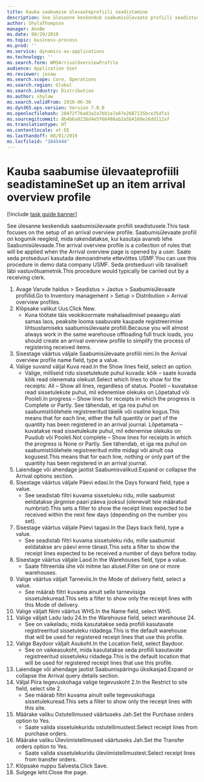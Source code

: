 ```yaml
---
title: Kauba saabumise ülevaateprofiili seadistamine
description: See ülesanne keskendub saabumisülevaate profiili seadistusele.
author: ShylaThompson
manager: AnnBe
ms.date: 08/29/2018
ms.topic: business-process
ms.prod: ''
ms.service: dynamics-ax-applications
ms.technology: ''
ms.search.form: WMSArrivalOverviewProfile
audience: Application User
ms.reviewer: josaw
ms.search.scope: Core, Operations
ms.search.region: Global
ms.search.industry: Distribution
ms.author: shylaw
ms.search.validFrom: 2016-06-30
ms.dyn365.ops.version: Version 7.0.0
ms.openlocfilehash: 20472f76a03a2a7bb1a7a87e2687135bce35dfa1
ms.sourcegitcommit: 8b4b6a9226d4e5f66498ab2a5b4160e26dd112af
ms.translationtype: HT
ms.contentlocale: et-EE
ms.lasthandoff: 08/01/2019
ms.locfileid: "1845444"
---
```

# <a name="set-up-an-item-arrival-overview-profile"></a><span data-ttu-id="02a7e-103">Kauba saabumise ülevaateprofiili seadistamine</span><span class="sxs-lookup"><span data-stu-id="02a7e-103">Set up an item arrival overview profile</span></span>

[!include [task guide banner](../../includes/task-guide-banner.md)]

<span data-ttu-id="02a7e-104">See ülesanne keskendub saabumisülevaate profiili seadistusele.</span><span class="sxs-lookup"><span data-stu-id="02a7e-104">This task focuses on the setup of an arrival overview profile.</span></span> <span data-ttu-id="02a7e-105">Saabumisülevaate profiil on kogumik reegleid, mida rakendatakse, kui kasutaja avaneb lehe Saabumisülevaade.</span><span class="sxs-lookup"><span data-stu-id="02a7e-105">The arrival overview profile is a collection of rules that will be applied when the Arrival overview page is opened by a user.</span></span> <span data-ttu-id="02a7e-106">Saate seda protseduuri kasutada demoandmete ettevõttes USMF.</span><span class="sxs-lookup"><span data-stu-id="02a7e-106">You can use this procedure in demo data company USMF.</span></span> <span data-ttu-id="02a7e-107">Seda protseduuri viib tavaliselt läbi vastuvõtuametnik.</span><span class="sxs-lookup"><span data-stu-id="02a7e-107">This procedure would typically be carried out by a receiving clerk.</span></span>





1. <span data-ttu-id="02a7e-108">Avage Varude haldus > Seadistus > Jaotus > Saabumisülevaate profiilid.</span><span class="sxs-lookup"><span data-stu-id="02a7e-108">Go to Inventory management > Setup > Distribution > Arrival overview profiles.</span></span>
2. <span data-ttu-id="02a7e-109">Klõpsake valikut Uus.</span><span class="sxs-lookup"><span data-stu-id="02a7e-109">Click New.</span></span>
    * <span data-ttu-id="02a7e-110">Kuna töötate täis veokikoormate mahalaadimisel peaaegu alati samas laos, peaksite looma saabuvate kaupade registreerimise lihtsustamiseks saabumisülevaate profiili.</span><span class="sxs-lookup"><span data-stu-id="02a7e-110">Because you will almost always work in the same warehouse offloading full truck loads, you should create an arrival overview profile to simplify the process of registering received items.</span></span>  
3. <span data-ttu-id="02a7e-111">Sisestage väärtus väljale Saabumisülevaate profiili nimi.</span><span class="sxs-lookup"><span data-stu-id="02a7e-111">In the Arrival overview profile name field, type a value.</span></span>
4. <span data-ttu-id="02a7e-112">Valige suvand väljal Kuva read.</span><span class="sxs-lookup"><span data-stu-id="02a7e-112">In the Show lines field, select an option.</span></span>
    * <span data-ttu-id="02a7e-113">Valige, milliseid ridu sissetulekute puhul kuvada: kõik – saate kuvada kõik read olenemata olekust.</span><span class="sxs-lookup"><span data-stu-id="02a7e-113">Select which lines to show for the receipts:   All – Show all lines, regardless of status.</span></span>   <span data-ttu-id="02a7e-114">Pooleli – kuvatakse read sissetulekute puhul, mil edenemise olekuks on Lõpetatud või Pooleli.</span><span class="sxs-lookup"><span data-stu-id="02a7e-114">In progress – Show lines for receipts in which the progress is Complete or Partly.</span></span> <span data-ttu-id="02a7e-115">See tähendab, et iga rea puhul on saabumistöölehele registreeritud täielik või osaline kogus.</span><span class="sxs-lookup"><span data-stu-id="02a7e-115">This means that for each line, either the full quantity or part of the quantity has been registered in an arrival journal.</span></span>   <span data-ttu-id="02a7e-116">Lõpetamata – kuvatakse read sissetulekute puhul, mil edenemise olekuks on Puudub või Pooleli.</span><span class="sxs-lookup"><span data-stu-id="02a7e-116">Not complete – Show lines for receipts in which the progress is None or Partly.</span></span> <span data-ttu-id="02a7e-117">See tähendab, et iga rea puhul on saabumistöölehele registreeritud mitte midagi või ainult osa kogusest.</span><span class="sxs-lookup"><span data-stu-id="02a7e-117">This means that for each line, nothing or only part of the quantity has been registered in an arrival journal.</span></span>  
5. <span data-ttu-id="02a7e-118">Laiendage või ahendage jaotist Saabumisvalikud.</span><span class="sxs-lookup"><span data-stu-id="02a7e-118">Expand or collapse the Arrival options section.</span></span>
6. <span data-ttu-id="02a7e-119">Sisestage väärtus väljale Päevi edasi.</span><span class="sxs-lookup"><span data-stu-id="02a7e-119">In the Days forward field, type a value.</span></span>
    * <span data-ttu-id="02a7e-120">See seadistab filtri kuvama sissetuleku ridu, mille saabumist eeldatakse järgmise paari päeva jooksul (olenevalt teie määratud numbrist).</span><span class="sxs-lookup"><span data-stu-id="02a7e-120">This sets a filter to show the receipt lines expected to be received within the next few days (depending on the number you set).</span></span>  
7. <span data-ttu-id="02a7e-121">Sisestage väärtus väljale Päevi tagasi.</span><span class="sxs-lookup"><span data-stu-id="02a7e-121">In the Days back field, type a value.</span></span>
    * <span data-ttu-id="02a7e-122">See seadistab filtri kuvama sissetuleku ridu, mille saabumist eeldatakse arv päevi enne tänast.</span><span class="sxs-lookup"><span data-stu-id="02a7e-122">This sets a filter to show the receipt lines expected to be received a number of days before today.</span></span>  
8. <span data-ttu-id="02a7e-123">Sisestage väärtus väljale Laod.</span><span class="sxs-lookup"><span data-stu-id="02a7e-123">In the Warehouses field, type a value.</span></span>
    * <span data-ttu-id="02a7e-124">Saate filtreerida ühe või mitme lao alusel.</span><span class="sxs-lookup"><span data-stu-id="02a7e-124">Filter on one or more warehouses.</span></span>  
9. <span data-ttu-id="02a7e-125">Valige väärtus väljalt Tarneviis.</span><span class="sxs-lookup"><span data-stu-id="02a7e-125">In the Mode of delivery field, select a value.</span></span>
    * <span data-ttu-id="02a7e-126">See määrab filtri kuvama ainult selle tarneviisiga sissetulekuread.</span><span class="sxs-lookup"><span data-stu-id="02a7e-126">This sets a filter to show only the receipt lines with this Mode of delivery.</span></span>  
10. <span data-ttu-id="02a7e-127">Valige väljalt Nimi väärtus WHS.</span><span class="sxs-lookup"><span data-stu-id="02a7e-127">In the Name field, select WHS.</span></span>
11. <span data-ttu-id="02a7e-128">Valige väljalt Ladu ladu 24.</span><span class="sxs-lookup"><span data-stu-id="02a7e-128">In the Warehouse field, select warehouse 24.</span></span>
    * <span data-ttu-id="02a7e-129">See on vaikeladu, mida kasutatakse seda profiili kasutavate registreeritud sissetuleku ridadega.</span><span class="sxs-lookup"><span data-stu-id="02a7e-129">This is the default warehouse that will be used for registered receipt lines that use this profile.</span></span>  
12. <span data-ttu-id="02a7e-130">Valige Baydoor väljalt Asukoht.</span><span class="sxs-lookup"><span data-stu-id="02a7e-130">In the Location field, select Baydoor.</span></span>
    * <span data-ttu-id="02a7e-131">See on vaikeasukoht, mida kasutatakse seda profiili kasutavate registreeritud sissetuleku ridadega.</span><span class="sxs-lookup"><span data-stu-id="02a7e-131">This is the default location that will be used for registered receipt lines that use this profile.</span></span>  
13. <span data-ttu-id="02a7e-132">Laiendage või ahendage jaotist Saabumispäringu üksikasjad.</span><span class="sxs-lookup"><span data-stu-id="02a7e-132">Expand or collapse the Arrival query details section.</span></span>
14. <span data-ttu-id="02a7e-133">Väljal Piira tegevuskohaga valige tegevuskoht 2.</span><span class="sxs-lookup"><span data-stu-id="02a7e-133">In the Restrict to site field, select site 2.</span></span>
    * <span data-ttu-id="02a7e-134">See määrab filtri kuvama ainult selle tegevuskohaga sissetulekuread.</span><span class="sxs-lookup"><span data-stu-id="02a7e-134">This sets a filter to show only the receipt lines with this site.</span></span>  
15. <span data-ttu-id="02a7e-135">Määrake valiku Ostutellimused väärtuseks Jah.</span><span class="sxs-lookup"><span data-stu-id="02a7e-135">Set the Purchase orders option to Yes.</span></span>
    * <span data-ttu-id="02a7e-136">Saate valida sissetulekuridu ostutellimustest.</span><span class="sxs-lookup"><span data-stu-id="02a7e-136">Select receipt lines from purchase orders.</span></span>  
16. <span data-ttu-id="02a7e-137">Määrake valiku Üleviimistellimused väärtuseks Jah.</span><span class="sxs-lookup"><span data-stu-id="02a7e-137">Set the Transfer orders option to Yes.</span></span>
    * <span data-ttu-id="02a7e-138">Saate valida sissetulekuridu üleviimistellimustest.</span><span class="sxs-lookup"><span data-stu-id="02a7e-138">Select receipt lines from transfer orders.</span></span>  
17. <span data-ttu-id="02a7e-139">Klõpsake nuppu Salvesta.</span><span class="sxs-lookup"><span data-stu-id="02a7e-139">Click Save.</span></span>
18. <span data-ttu-id="02a7e-140">Sulgege leht.</span><span class="sxs-lookup"><span data-stu-id="02a7e-140">Close the page.</span></span>

